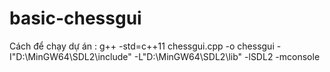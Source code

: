 # basic-chessgui
Cách để chạy dự án : g++ -std=c++11 chessgui.cpp -o chessgui -I"D:\MinGW64\SDL2\include" -L"D:\MinGW64\SDL2\lib" -lSDL2 -mconsole

